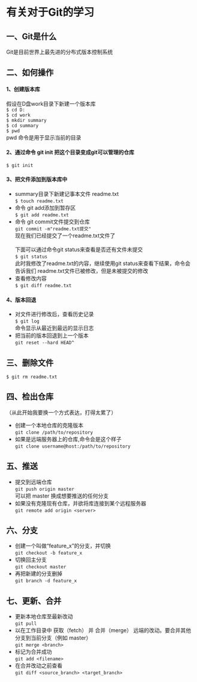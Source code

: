 # 有关对于Git的学习
## 一、Git是什么
Git是目前世界上最先进的分布式版本控制系统
## 二、如何操作
#### 1、创建版本库
假设在D盘work目录下新建一个版本库<br>
`$ cd D:`<br>
`$ cd work`<br>
`$ mkdir summary`<br>
`$ cd summary`<br>
`$ pwd`<br>
pwd 命令是用于显示当前的目录<br>
#### 2、通过命令 git init 把这个目录变成git可以管理的仓库
`$ git init`<br>
#### 3、把文件添加到版本库中
* summary目录下新建记事本文件 readme.txt <br>
`$ touch readme.txt`<br>
* 命令 git add添加到暂存区<br>
`$ git add readme.txt`<br>
* 命令 git commit文件提交到仓库<br>
`git commit -m"readme.txt提交"`<br>
现在我们已经提交了一个readme.txt文件了<br><br>
下面可以通过命令git status来查看是否还有文件未提交<br>
`$ git status`<br>
此时我修改了readme.txt的内容，继续使用git status来查看下结果，命令会告诉我们 readme.txt文件已被修改，但是未被提交的修改
* 查看修改内容<br>
`$ git diff readme.txt`<br>
#### 4、版本回退
* 对文件进行修改后，查看历史记录<br>
`$ git log`<br>
命令显示从最近到最远的显示日志<br>
* 把当前的版本回退到上一个版本<br>
`git reset --hard HEAD^`<br>
## 三、删除文件
`$ git rm readme.txt`<br>
## 四、检出仓库
（从此开始我要换一个方式表达，打得太累了）<br>
* 创建一个本地仓库的克隆版本<br>
`git clone /path/to/repository`<br>
* 如果是远端服务器上的仓库,命令会是这个样子<br>
`git clone username@host:/path/to/repository`<br>
## 五、推送
* 提交到远端仓库<br>
`git push origin master`<br>
可以把 master 换成想要推送的任何分支<br>
* 如果没有克隆现有仓库，并欲将库连接到某个远程服务器<br>
`git remote add origin <server>`<br>
## 六、分支
* 创建一个叫做“feature_x”的分支，并切换<br>
`git checkout -b feature_x`<br>
* 切换回主分支<br>
`git checkout master`<br>
* 再把新建的分支删掉<br>
`git branch -d feature_x`<br>
## 七、更新、合并
* 更新本地仓库至最新改动<br>
`git pull`<br>
* 以在工作目录中 获取（fetch） 并 合并（merge） 远端的改动。要合并其他分支到当前分支（例如 master）<br>
`git merge <branch>`<br>
* 标记为合并成功<br>
`git add <filename>`<br>
* 在合并改动之前查看<br>
`git diff <source_branch> <target_branch>`<br>
